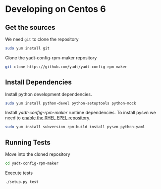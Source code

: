 # Developing on Centos 6

## Get the sources

We need `git` to clone the repository
```bash
sudo yum install git
```

Clone the yadt-config-rpm-maker repository
```bash
git clone https://github.com/yadt/yadt-config-rpm-maker
```

## Install Dependencies

Install python development dependencies.
```bash
sudo yum install python-devel python-setuptools python-mock
```

Install _yadt-config-rpm-maker_ runtime dependencies.
To install pysvn we need to [enable the RHEL EPEL repository](http://www.rackspace.com/knowledge_center/article/installing-rhel-epel-repo-on-centos-5x-or-6x).
```bash
sudo yum install subversion rpm-build install pysvn python-yaml
```

## Running Tests

Move into the cloned repository
```bash
cd yadt-config-rpm-maker
```

Execute tests
```bash
./setup.py test
```
